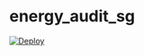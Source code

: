 # energy_audit_sg

[![Deploy](https://www.herokucdn.com/deploy/button.png)](https://heroku.com/deploy?template=https://github.com/liphan/energy_audit_sg)